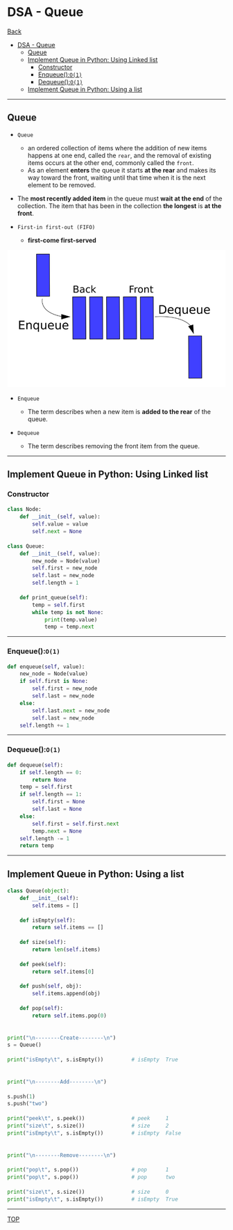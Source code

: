 # DSA - Queue

[Back](../index.md)

- [DSA - Queue](#dsa---queue)
  - [Queue](#queue)
  - [Implement Queue in Python: Using Linked list](#implement-queue-in-python-using-linked-list)
    - [Constructor](#constructor)
    - [Enqueue():`O(1)`](#enqueueo1)
    - [Dequeue():`O(1)`](#dequeueo1)
  - [Implement Queue in Python: Using a list](#implement-queue-in-python-using-a-list)

---

## Queue

- `Queue`

  - an ordered collection of items where the addition of new items happens at one end, called the `rear`, and the removal of existing items occurs at the other end, commonly called the `front`.
  - As an element **enters** the queue it starts **at the rear** and makes its way toward the front, waiting until that time when it is the next element to be removed.

- The **most recently added item** in the queue must **wait at the end** of the collection. The item that has been in the collection **the longest** is **at the front**.

- `First-in first-out (FIFO)`
  - **first-come first-served**

![queue](./pic/queue.png)

- `Enqueue`

  - The term describes when a new item is **added to the rear** of the queue.

- `Dequeue`
  - The term describes removing the front item from the queue.

---

## Implement Queue in Python: Using Linked list

### Constructor

```py
class Node:
    def __init__(self, value):
        self.value = value
        self.next = None

class Queue:
    def __init__(self, value):
        new_node = Node(value)
        self.first = new_node
        self.last = new_node
        self.length = 1

    def print_queue(self):
        temp = self.first
        while temp is not None:
            print(temp.value)
            temp = temp.next
```

---

### Enqueue():`O(1)`

```py
def enqueue(self, value):
    new_node = Node(value)
    if self.first is None:
        self.first = new_node
        self.last = new_node
    else:
        self.last.next = new_node
        self.last = new_node
    self.length += 1
```

---

### Dequeue():`O(1)`

```py
def dequeue(self):
    if self.length == 0:
        return None
    temp = self.first
    if self.length == 1:
        self.first = None
        self.last = None
    else:
        self.first = self.first.next
        temp.next = None
    self.length -= 1
    return temp
```

---

## Implement Queue in Python: Using a list

```py
class Queue(object):
    def __init__(self):
        self.items = []

    def isEmpty(self):
        return self.items == []

    def size(self):
        return len(self.items)

    def peek(self):
        return self.items[0]

    def push(self, obj):
        self.items.append(obj)

    def pop(self):
        return self.items.pop(0)


print("\n--------Create--------\n")
s = Queue()

print("isEmpty\t", s.isEmpty())         # isEmpty  True


print("\n--------Add--------\n")

s.push(1)
s.push("two")

print("peek\t", s.peek())               # peek     1
print("size\t", s.size())               # size     2
print("isEmpty\t", s.isEmpty())         # isEmpty  False


print("\n--------Remove--------\n")

print("pop\t", s.pop())                 # pop      1
print("pop\t", s.pop())                 # pop      two

print("size\t", s.size())               # size     0
print("isEmpty\t", s.isEmpty())         # isEmpty  True

```

---

[TOP](#dsa---queue)
